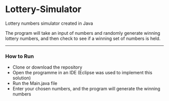 # Lottery-Simulator
Lottery numbers simulator created in Java

The program will take an input of numbers and randomly generate winning lottery numbers, and then check 
to see if a winning set of numbers is held.

<hr>

<h3> How to Run </h3>
<ul><li>Clone or download the repository</li>
<li>Open the programme in an IDE (Eclipse was used to implement this solution)</li>
<li>Run the Main.java file</li>
<li>Enter your chosen numbers, and the program will generate the winning numbers</li> 
</ul>



